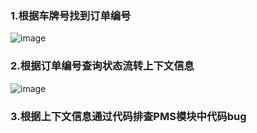 ### 1.根据车牌号找到订单编号
![image](https://github.com/user-attachments/assets/734dd806-f308-429b-ae5c-52fe0be5af3a)
### 2.根据订单编号查询状态流转上下文信息
![image](https://github.com/user-attachments/assets/e31b5547-8962-4949-b71c-73cd9f78451c)
### 3.根据上下文信息通过代码排查PMS模块中代码bug